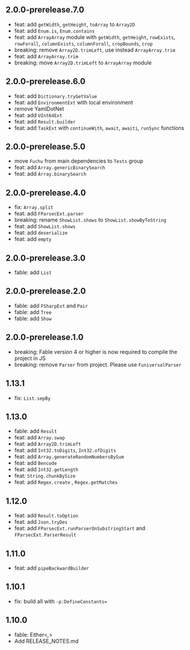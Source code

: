 ## 2.0.0-prerelease.7.0
* feat: add `getWidth`, `getHeight`, `toArray` to `Array2D`
* feat: add `Enum.is`, `Enum.contains`
* feat: add `ArrayArray` module with `getWidth`, `getHeight`, `rowExists`, `rowForall`, `columnExists`, `columnForall`, `cropBounds`, `crop`
* breaking: remove `Array2D.trimLeft`, use instead `ArrayArray.trim`
* feat: add `ArrayArray.trim`
* breaking: move `Array2D.trimLeft` to `ArrayArray` module

## 2.0.0-prerelease.6.0
* feat: add `Dictionary.tryGetValue`
* feat: add `EnvironmentExt` with local environment
* remove YamlDotNet
* feat: add `UInt64Ext`
* feat: add `Result.builder`
* feat: add `TaskExt` with `continueWith`, `await`, `awaiti`, `runSync` functions

## 2.0.0-prerelease.5.0
* move `Fuchu` from main dependencies to `Tests` group
* feat: add `Array.genericBinarySearch`
* feat: add `Array.binarySearch`

## 2.0.0-prerelease.4.0
* fix: `Array.split`
* feat: add `FParsecExt.parser`
* breaking: rename `ShowList.shows` to `ShowList.showByToString`
* feat: add `ShowList.shows`
* feat: add `deserialize`
* feat: add `empty`

## 2.0.0-prerelease.3.0
* fable: add `List`

## 2.0.0-prerelease.2.0
* fable: add `FSharpExt` and `Pair`
* fable: add `Tree`
* fable: add `Show`

## 2.0.0-prerelease.1.0
* breaking: Fable version 4 or higher is now required to compile the project in JS
* breaking: remove `Parser` from project. Please use `FuniversalParser`

## 1.13.1
* fix: `List.sepBy`

## 1.13.0
* fable: add `Result`
* feat: add `Array.swap`
* feat: add `Array2D.trimLeft`
* feat: add `Int32.toDigits`, `Int32.ofDigits`
* feat: add `Array.generateRandomNumbersBySum`
* feat: add `Bencode`
* feat: add `Int32.getLength`
* feat: `String.chunkBySize`
* feat: add `Regex.create` , `Regex.getMatches`

## 1.12.0
* feat: add `Result.toOption`
* feat: add `Json.tryDes`
* feat: add `FParsecExt.runParserOnSubstringStart` and `FParsecExt.ParserResult`

## 1.11.0
* feat: add `pipeBackwardBuilder`

## 1.10.1
* fix: build all with `-p:DefineConstants=`

## 1.10.0
* fable: Either<_,_>
* Add RELEASE_NOTES.md
